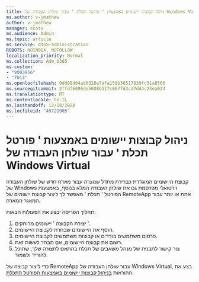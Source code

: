 ```yaml
---
title: ניהול קבוצות יישומים באמצעות ' פורטל תכלת ' עבור שולחן העבודה של Windows Virtual
ms.author: v-jmathew
author: v-jmathew
manager: scotv
ms.audience: Admin
ms.topic: article
ms.service: o365-administration
ROBOTS: NOINDEX, NOFOLLOW
localization_priority: Normal
ms.collection: Adm_O365
ms.custom:
- "9003956"
- "7013"
ms.openlocfilehash: 0dd08d04ad6328e7afa158b36517839fc31a8566
ms.sourcegitcommit: 2ffdf6096de5608b117c6677d3cd7dd4c23ea024
ms.translationtype: MT
ms.contentlocale: he-IL
ms.lasthandoff: 12/18/2020
ms.locfileid: "49721905"
---
```

# <a name="manage-app-groups-by-using-the-azure-portal-for-windows-virtual-desktop"></a>ניהול קבוצות יישומים באמצעות ' פורטל תכלת ' עבור שולחן העבודה של Windows Virtual

קבוצת היישומים המוגדרת כברירת מחדל שנוצרה עבור מארח חדש של שולחן העבודה של Windows וירטואלי מפרסמת גם את שולחן העבודה המלא בנוסף, באמצעות הפורטל ' תכלת ' מאפשר לך ליצור קבוצת יישומים של RemoteApp אחת או יותר עבור המאגר המארח.

תהליך הפריסה יבצע את הפעולות הבאות:

1. יצירת הקבוצה ' יישומים מרוחקים '.
2. הוסף את היישומים שבחרת לקבוצת היישומים.
3. פרסום משתמשים בודדים או קבוצות משתמשים לקבוצת היישומים.
4. רשום את קבוצת היישומים, אם תבחר לעשות זאת.
5. צור קישור לתבנית של מנהל משאבים של תכלת בהתאם לתצורה שלך, שתוכל להוריד ולשמור.

כדי ליצור קבוצה של RemoteApp עבור שולחן העבודה של Windows Virtual, בצע את ההוראות [בניהול קבוצות יישומים באמצעות הפורטל התכלת](https://go.microsoft.com/fwlink/?linkid=2129550).
